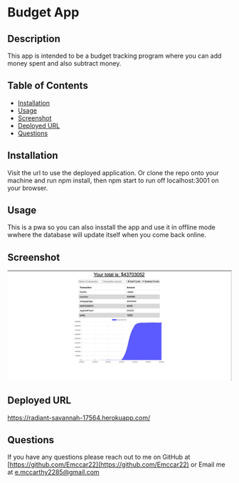 # Budget App

## Description

This app is intended to be a budget tracking program where you can add money spent and also subtract money.

## Table of Contents
* [Installation](#installation)
* [Usage](#usage)
* [Screenshot](#screenshot)
* [Deployed URL](#deployed_url) 
* [Questions](#questions)

## Installation

Visit the url to use the deployed application. Or clone the repo onto your machine and run npm install, then npm start to run off localhost:3001 on your browser.

## Usage

This is a pwa so you can also insstall the app and use it in offline mode wwhere the database will update itself when you come back online.

## Screenshot

![screenshot](./public/icons/images/screenshot-budget-app.png)

## Deployed URL

https://radiant-savannah-17564.herokuapp.com/

## Questions

If you have any questions please reach out to me on GitHub at [https://github.com/Emccar22](https://github.com/Emccar22) or Email me at [e.mccarthy2285@gmail.com](mailto:e.mccarthy2285@gmail.com)